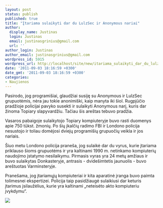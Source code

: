 ```yaml
---
layout: post
status: publish
published: true
title: "Įtariama sulaikyti dar du LulzSec ir Anonymous nariai"
author:
  display_name: Justinas
  login: Justinas
  email: justinasgrinius@gmail.com
  url: ''
author_login: Justinas
author_email: justinasgrinius@gmail.com
wordpress_id: 5915
wordpress_url: http://localhost/site/new/itariama_sulaikyti_dar_du_lulzsec_ir_anonymous_nariai/
date: '2011-09-03 18:16:59 +0300'
date_gmt: '2011-09-03 18:16:59 +0300'
categories:
- Naujienos
---
```

<p>Pasirodo, jog programišiai, glaudžiai susiję su Anonymous ir LulzSec grupuotėmis, nėra jau tokie anonimiški, kaip manyta iki šiol. Rugpjūčio pradžioje policijai pavyko susekti ir sulaikyti Anonymous narį, kuris dar žinoma Topiary slapyvardžiu. Tačiau šis areštas tebuvo pradžia.</p>
<p>Vasaros pabaigoje sulaikytojo Topiary kompiuteryje buvo rasti duomenys apie 750 tūkst. žmonių. Po šių įkalčių radimo FBI ir Londono policija nesustojo ir toliau domėjosi dviejų programišių grupuočių veikla ir jos nariais.</p>
<p>Šiuo metu Londono policija praneša, jog sulaikė dar du vyrus, kurie įtariama priklauso šioms grupuotėms ir yra kaltinami 1990 m. netinkamo kompiuterių naudojimo įstatymo nesilaikymu. Pirmasis vyras yra 24 metų amžiaus ir buvo sulaikytas Donkasteryje, antrasis - dvidešimtetis jaunuolis  - buvo areštuotas Varminsteryje.</p>
<p>Pranešama, jog įtariamųjų kompiuteriai ir kita aparatinė įranga buvo paimta tolimesnei ekspertizei. Policija taip pasidžiaugė sulaikiusi dar keturis įtarimus įsilaužėlius, kurie yra kaltinami „neteisėto akto kompiuteriu įvykdymu“.</p>
<p><img src="http://cdn.slashgear.com/wp-content/uploads/2011/09/lulzsec-1-sg.jpg" /></p>
